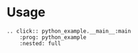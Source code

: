 # Usage

```{eval-rst}
.. click:: python_example.__main__:main
    :prog: python_example
    :nested: full
```
